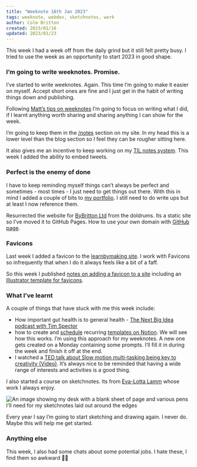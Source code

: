 ```yaml
---
title: "Weeknote 16th Jan 2023"
tags: weeknote, webdev, sketchnotes, work
author: Colm Britton
created: 2023/01/16
updated: 2023/01/23
---
```


This week I had a week off from the daily grind but it still felt pretty busy. I tried to use the week as an opportunity to start 2023 in good shape.

### I’m going to write weeknotes. Promise.

I’ve started to write weeknotes. Again. This time I’m going to make it easier on myself. Accept short ones are fine and I just get in the habit of writing things down and publishing.

Following [Matt’s tips on weeknotes](https://learnbymaking.wales/en/resource/tips-for-writing-weeknotes.html) I’m going to focus on writing what I did, if I learnt anything worth sharing and sharing anything I can show for the week.

I’m going to keep them in the [/notes](https://colmjude.com/notes) section on my site. In my head this is a lower level than the blog section so I feel they can be rougher sitting here.

It also gives me an incentive to keep working on my [TIL notes system](https://github.com/colmjude/til). This week I added the ability to embed tweets.

### Perfect is the enemy of done

I have to keep reminding myself things can’t always be perfect and sometimes - most times - I just need to get things out there. With this in mind I added a couple of bits to [my portfolio](/work). I still need to do write ups but at least I now reference them.

Resurrected the website for [ByBritton Ltd](https://bybritton.co.uk) from the doldrums. Its a static site so I’ve moved it to GitHub Pages. How to use your own domain with [GitHub page](https://pages.github.com/).

### Favicons

Last week I added a favicon to the [learnbymaking site](https://learnbymaking.wales/en/). I work with Favicons so infrequently that when I do it always feels like a bit of a faff.

So this week I published [notes on adding a favicon to a site](https://colmjude.com/notes/web/how-to-favicon/) including an [Illustrator template for favicons](https://colmjude.com/static/resources/favicon-template.ai).

### What I’ve learnt

A couple of things that have stuck with me this week include:

- How important gut health is to general health - [The Next Big Idea podcast with Tim Spector](https://nextbigideaclub.com/magazine/stop-diets-start-habits-mythbusting-insights-eating-podcast/38998/)
- how to create and [schedule](https://www.notion.so/help/guides/automate-work-repeating-database-templates) recurring [templates on Notion](https://www.notion.so/help/database-templates). We will see how this works. I’m using this approach for my weeknotes. A new one gets created on a Monday containing some prompts. I’ll fill it in during the week and finish it off at the end.
- I watched a [TED talk about Slow motion multi-tasking being key to creativity (Video)](https://www.ted.com/talks/tim_harford_a_powerful_way_to_unleash_your_natural_creativity?language=en). It’s always nice to be reminded that having a wide range of interests and activities is a good thing.

I also started a course on sketchnotes. Its from [Eva-Lotta Lamm](https://www.evalotta.net/) whose work I always enjoy.

![An image showing my desk with a blank sheet of page and various pens I'll need for my sketchnotes laid out around the edges](/static/images/notes/sketching-props-desk.jpg)

Every year I say I’m going to start sketching and drawing again. I never do. Maybe this will help me get started.

### Anything else

This week, I also had some chats about some potential jobs. I hate these, I find them so awkward 🤷‍♂️
